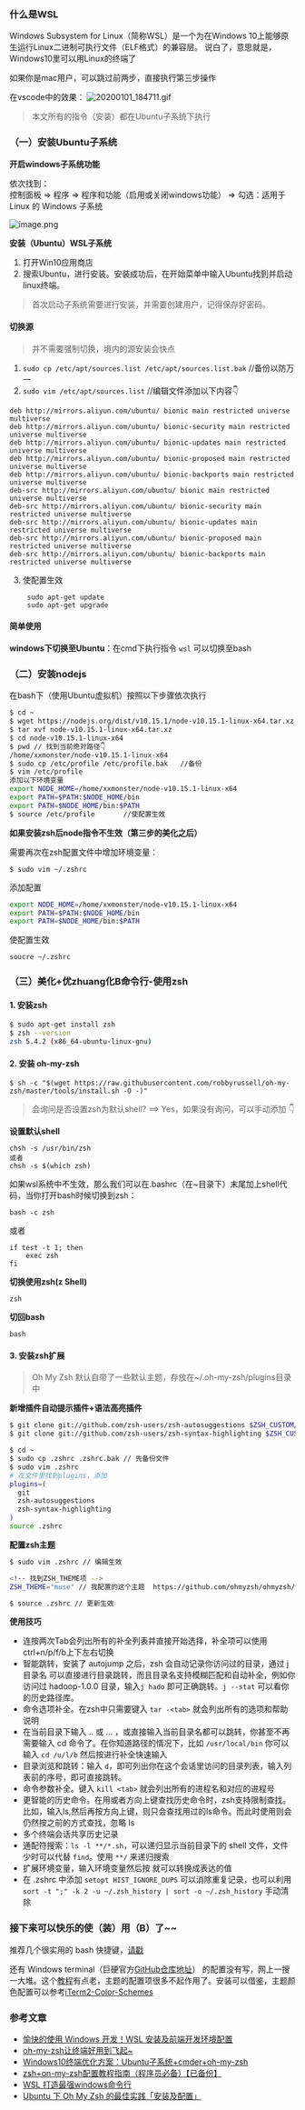 ### 什么是WSL
Windows Subsystem for Linux（简称WSL）是一个为在Windows 10上能够原生运行Linux二进制可执行文件（ELF格式）的兼容层。
说白了，意思就是，Windows10里可以用Linux的终端了


如果你是mac用户，可以跳过前两步，直接执行第三步操作


在vscode中的效果：
![20200101_184711.gif](https://image.littl.cn/images/2020/01/01/20200101_184711.gif)

> 本文所有的指令（安装）都在Ubuntu子系统下执行

### （一）安装Ubuntu子系统
**开启windows子系统功能**

依次找到：   
控制面板 => 程序 => 程序和功能（启用或关闭windows功能） => 勾选：适用于 Linux 的 Windows 子系统

![image.png](https://image.littl.cn/images/2020/01/01/image.png)


**安装（Ubuntu）WSL子系统**  

1. 打开Win10应用商店
2. 搜索Ubuntu，进行安装。安装成功后，在开始菜单中输入Ubuntu找到并启动linux终端。
> 首次启动子系统需要进行安装，并需要创建用户，记得保存好密码。


#### 切换源

> 并不需要强制切换，境内的源安装会快点

1. `sudo cp /etc/apt/sources.list /etc/apt/sources.list.bak` //备份以防万一
2. `sudo vim /etc/apt/sources.list` //编辑文件添加以下内容👇
```vim
deb http://mirrors.aliyun.com/ubuntu/ bionic main restricted universe multiverse
deb http://mirrors.aliyun.com/ubuntu/ bionic-security main restricted universe multiverse
deb http://mirrors.aliyun.com/ubuntu/ bionic-updates main restricted universe multiverse
deb http://mirrors.aliyun.com/ubuntu/ bionic-proposed main restricted universe multiverse
deb http://mirrors.aliyun.com/ubuntu/ bionic-backports main restricted universe multiverse
deb-src http://mirrors.aliyun.com/ubuntu/ bionic main restricted universe multiverse
deb-src http://mirrors.aliyun.com/ubuntu/ bionic-security main restricted universe multiverse
deb-src http://mirrors.aliyun.com/ubuntu/ bionic-updates main restricted universe multiverse
deb-src http://mirrors.aliyun.com/ubuntu/ bionic-proposed main restricted universe multiverse
deb-src http://mirrors.aliyun.com/ubuntu/ bionic-backports main restricted universe multiverse
```
3. 使配置生效

        sudo apt-get update
        sudo apt-get upgrade

#### 简单使用
**windows下切换至Ubuntu**：在cmd下执行指令 `wsl` 可以切换至bash


### （二）安装nodejs

在bash下（使用Ubuntu虚拟机）按照以下步骤依次执行
```bash
$ cd ~ 
$ wget https://nodejs.org/dist/v10.15.1/node-v10.15.1-linux-x64.tar.xz
$ tar xvf node-v10.15.1-linux-x64.tar.xz
$ cd node-v10.15.1-linux-x64
$ pwd // 找到当前绝对路径👇
/home/xxmonster/node-v10.15.1-linux-x64
$ sudo cp /etc/profile /etc/profile.bak   //备份
$ vim /etc/profile
添加以下环境变量
export NODE_HOME=/home/xxmonster/node-v10.15.1-linux-x64
export PATH=$PATH:$NODE_HOME/bin
export PATH=$NODE_HOME/bin:$PATH
$ source /etc/profile       //使配置生效
```

**如果安装zsh后node指令不生效（第三步的美化之后）**

需要再次在zsh配置文件中增加环境变量：

    $ sudo vim ~/.zshrc

添加配置
```bash
export NODE_HOME=/home/xxmonster/node-v10.15.1-linux-x64
export PATH=$PATH:$NODE_HOME/bin
export PATH=$NODE_HOME/bin:$PATH
```

使配置生效

    soucre ~/.zshrc


### （三）美化+优zhuang化B命令行-使用zsh
#### 1. 安装zsh
```bash
$ sudo apt-get install zsh
$ zsh --version
zsh 5.4.2 (x86_64-ubuntu-linux-gnu)
```


#### 2. 安装 oh-my-zsh

    $ sh -c "$(wget https://raw.githubusercontent.com/robbyrussell/oh-my-zsh/master/tools/install.sh -O -)"

> 会询问是否设置zsh为默认shell? ==> Yes，如果没有询问，可以手动添加 👇


**设置默认shell**

    chsh -s /usr/bin/zsh  
    或者 
    chsh -s $(which zsh)

如果wsl系统中不生效，那么我们可以在.bashrc（在~目录下）末尾加上shell代码，当你打开bash时候切换到zsh：

    bash -c zsh
或者

    if test -t 1; then
        exec zsh
    fi



**切换使用zsh(z Shell)**

    zsh

**切回bash**

    bash

#### 3. 安装zsh扩展

> Oh My Zsh 默认自带了一些默认主题，存放在~/.oh-my-zsh/plugins目录中

**新增插件自动提示插件+语法高亮插件**
```bash
$ git clone git://github.com/zsh-users/zsh-autosuggestions $ZSH_CUSTOM/plugins/zsh-autosuggestions // 语法提示
$ git clone git://github.com/zsh-users/zsh-syntax-highlighting $ZSH_CUSTOM/plugins/zsh-syntax-highlighting //语法高亮

$ cd ~
$ sudo cp .zshrc .zshrc.bak // 先备份文件
$ sudo vim .zshrc
# 在文件里找到plugins，添加
plugins=(
  git
  zsh-autosuggestions
  zsh-syntax-highlighting
)
source .zshrc
```

**配置zsh主题**
```bash
$ sudo vim .zshrc // 编辑生效

<!-- 找到ZSH_THEME项 -->
ZSH_THEME="muse" // 我配置的这个主题  https://github.com/ohmyzsh/ohmyzsh/wiki/Themes 找到喜欢的主题名称，直接修改即可

$ source .zshrc // 更新生效
```

**使用技巧**
- 连按两次Tab会列出所有的补全列表并直接开始选择，补全项可以使用 ctrl+n/p/f/b上下左右切换
- 智能跳转，安装了 autojump 之后，zsh 会自动记录你访问过的目录，通过 j 目录名 可以直接进行目录跳转，而且目录名支持模糊匹配和自动补全，例如你访问过 hadoop-1.0.0 目录，输入`j hado` 即可正确跳转。`j --stat` 可以看你的历史路径库。
- 命令选项补全。在zsh中只需要键入 `tar -<tab>` 就会列出所有的选项和帮助说明
- 在当前目录下输入 .. 或 ... ，或直接输入当前目录名都可以跳转，你甚至不再需要输入 cd 命令了。在你知道路径的情况下，比如 `/usr/local/bin` 你可以输入 `cd /u/l/b` 然后按进行补全快速输入
- 目录浏览和跳转：输入 `d`，即可列出你在这个会话里访问的目录列表，输入列表前的序号，即可直接跳转。
- 命令参数补全。键入 `kill <tab>` 就会列出所有的进程名和对应的进程号
- 更智能的历史命令。在用或者方向上键查找历史命令时，zsh支持限制查找。比如，输入ls,然后再按方向上键，则只会查找用过的ls命令。而此时使用则会仍然按之前的方式查找，忽略 ls
- 多个终端会话共享历史记录
- 通配符搜索：`ls -l **/*.sh`，可以递归显示当前目录下的 shell 文件，文件少时可以代替 `find`。使用 `**/` 来递归搜索
- 扩展环境变量，输入环境变量然后按 就可以转换成表达的值
- 在 .zshrc 中添加 `setopt HIST_IGNORE_DUPS` 可以消除重复记录，也可以利用 `sort -t ";" -k 2 -u ~/.zsh_history | sort -o ~/.zsh_history` 手动清除


### 接下来可以快乐的使（装）用（B）了~~  

推荐几个很实用的 bash 快捷键，[请戳](https://lihx.top/ti-sheng-ming-ling-xing-xiao-lu-de-bashkuai-jie-jian/)

还有 Windows terminal（巨硬官方[GitHub仓库地址](https://github.com/Microsoft/Terminal)） 的配置没有写，网上一搜一大堆。这个[教程](https://www.bilibili.com/video/av51726432)有点老，主题的配置项很多不起作用了。安装可以借鉴，主题颜色配置可以参考[iTerm2-Color-Schemes](https://github.com/mbadolato/iTerm2-Color-Schemes)


### 参考文章

- [愉快的使用 Windows 开发！WSL 安装及前端开发环境配置](https://juejin.im/post/5cdcf930f265da03914d8820)
- [oh-my-zsh让终端好用到飞起~](https://juejin.im/post/5d773da76fb9a06aff5e9a99)
- [Windows10终端优化方案：Ubuntu子系统+cmder+oh-my-zsh](https://zhuanlan.zhihu.com/p/34152045)
- [zsh+on-my-zsh配置教程指南（程序员必备）【已备份】](https://segmentfault.com/a/1190000013612471)
- [WSL 打造最强windows命令行](https://segmentfault.com/a/1190000016677670)
- [Ubuntu 下 Oh My Zsh 的最佳实践「安装及配置」](https://segmentfault.com/a/1190000015283092)
